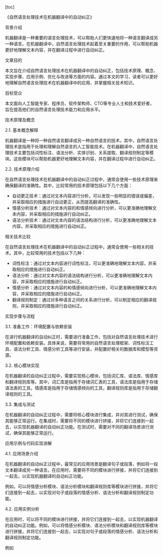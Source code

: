 
[toc]                    
                
                
《自然语言处理技术在机器翻译中的自动纠正》

背景介绍

机器翻译是一种重要的语言处理技术，可以帮助人们更快速地将一种语言翻译成另一种语言。在机器翻译中，自然语言处理技术起着至关重要的作用，可以帮助机器更好地理解文本内容，并在翻译过程中进行自动纠正。

文章目的

本文旨在介绍自然语言处理技术在机器翻译中的自动纠正，包括技术原理、概念、实现步骤、应用示例、优化与改进等方面的内容。通过本文的学习，读者可以更好地理解自然语言处理技术在机器翻译中的应用，并掌握相关技术知识。

目标受众

本文面向人工智能专家、程序员、软件架构师、CTO等专业人士和技术爱好者，旨在提高他们的自然语言处理技术能力和应用水平。

技术原理及概念

2.1. 基本概念解释

机器翻译是一种将一种自然语言翻译成另一种自然语言的技术。其中，自然语言处理技术是指用于处理和理解自然语言的人工智能技术。在机器翻译中，自然语言处理技术主要包括词性标注、语法分析、实体识别、关系提取、翻译规则制定等模块。这些模块可以帮助机器更好地理解文本内容，并在翻译过程中进行自动纠正。

2.2. 技术原理介绍

在自然语言处理技术在机器翻译中的自动纠正过程中，通常会使用一些技术原理来确保翻译的准确性。其中，比较常用的技术原理包括以下几个方面：

- 自动更正技术：通过对文本内容进行分析，可以发现一些明显的错误或偏差，并采取相应的措施进行自动更正，从而提高翻译的准确性。
- 情感分析技术：通过对文本内容的和情感倾向进行分析，可以更准确地理解文本内容，并采取相应的措施进行自动纠正。
- 语法分析技术：通过对文本内容的语法结构进行分析，可以更准确地理解文本内容，并采取相应的措施进行自动纠正。

相关技术比较

在自然语言处理技术在机器翻译中的自动纠正过程中，通常会使用一些相关的技术。其中，比较常用的技术包括以下几种：

- 词性标注：通过对文本内容进行词性标注，可以更准确地理解文本内容，并采取相应的措施进行自动纠正。
- 语法分析：通过对文本内容的语法结构进行分析，可以更准确地理解文本内容，并采取相应的措施进行自动纠正。
- 情感分析：通过对文本内容的和情感倾向进行分析，可以更准确地理解文本内容，并采取相应的措施进行自动纠正。
- 翻译规则制定：通过对多种语言之间的关系进行分析，可以制定相应的翻译规则，并采取相应的措施进行自动纠正。

实现步骤与流程

3.1. 准备工作：环境配置与依赖安装

在进行机器翻译的自动纠正时，需要进行准备工作，包括对自然语言处理技术进行环境配置和依赖安装。具体来说，需要将常用的自然语言处理框架、词性标注工具、语法分析工具、情感分析工具等进行安装，并配置好相关的数据库和模型等资源。

3.2. 核心模块实现

在机器翻译的自动纠正过程中，需要实现核心模块，包括词汇库、语法库、情感库和翻译规则库等。其中，词汇库是指用于存储词汇表的工具，语法库是指用于存储语法表的工具，情感库是指用于存储情感倾向的工具，翻译规则库是指用于存储翻译规则的工具。

3.3. 集成与测试

在机器翻译的自动纠正过程中，需要将核心模块进行集成，并对其进行测试，确保其能够正常运行。在集成时，需要将不同的模块进行拼接，并将它们连接到一起去，以实现机器翻译的自动纠正功能。在测试时，需要对不同的翻译场景进行测试，确保其能够正常运行。

应用示例与代码实现讲解

4.1. 应用场景介绍

在机器翻译的自动纠正过程中，最常见的应用场景是翻译句子或段落，例如将一段文本翻译成另一种语言。在应用时，需要将不同的模块进行拼接，并将它们连接到一起去，以实现机器翻译的自动纠正功能。

例如，可以将情感分析模块、语法分析模块和翻译规则库等模块进行拼接，并将它们连接到一起去，以实现对句子或段落的情感分析、语法分析和翻译规则制定功能。

4.2. 应用实例分析

在应用时，可以将不同的模块进行拼接，并将它们连接到一起去，以实现机器翻译的自动纠正功能。例如，可以将情感分析模块、语法分析模块和翻译规则库等模块进行拼接，并将它们连接到一起去，以实现对句子或段落的情感分析、语法分析和翻译规则制定功能。

例如

